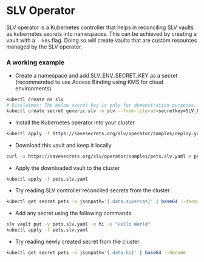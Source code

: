 # SLV Operator
SLV operator is a Kubernetes controller that helps in reconciling SLV vaults as kubernetes secrets into namespaces. This can be achieved by creating a vault with a `--k8s` flag. Doing so will create vaults that are custom resources managed by the SLV operator.

### A working example
- Create a namespace and add SLV_ENV_SECRET_KEY as a secret (recommended to use Access Binding using KMS for cloud environments)
```sh
kubectl create ns slv
# Disclaimer: The below secret key is only for demonstration purposes. Please avoid using it in production.
kubectl create secret generic slv -n slv --from-literal=secretkey=SLV_ESK_AEAEKAHBIONE3QIIWFXFRNJPE6A6AYL527QW4OF4HWWFDOE5E4XR5LO2WI
```
- Install the Kubernetes operator into your cluster
```sh
kubectl apply -f https://savesecrets.org/slv/operator/samples/deploy.yaml
```
- Download this vault and keep it locally
```sh
curl -s https://savesecrets.org/slv/operator/samples/pets.slv.yaml > pets.slv.yaml
```
- Apply the downloaded vault to the cluster
```sh
kubectl apply -f pets.slv.yaml
```
- Try reading SLV controller reconciled secrets from the cluster
```sh
kubectl get secret pets -o jsonpath='{.data.supercat}' | base64 --decode
```
- Add any secret using the following commands
```sh
slv vault put -v pets.slv.yaml -n hi -s "Hello World"
kubectl apply -f pets.slv.yaml
```
- Try reading newly created secret from the cluster
```sh
kubectl get secret pets -o jsonpath='{.data.hi}' | base64 --decode
```